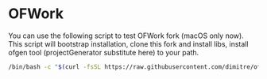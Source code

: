 # OFWork

You can use the following script to test OFWork fork (macOS only now).
This script will bootstrap installation, clone this fork and install libs, install ofgen tool (projectGenerator substitute here) to your path.

```bash
/bin/bash -c "$(curl -fsSL https://raw.githubusercontent.com/dimitre/ofwork/refs/heads/main/i.sh)" pwd
```
